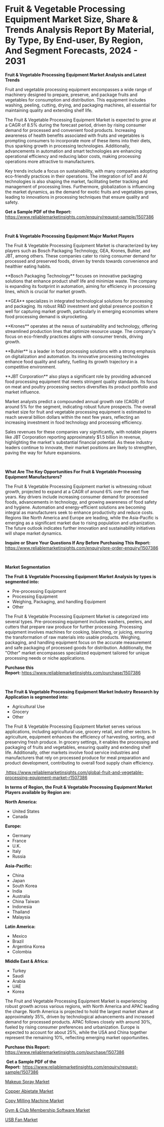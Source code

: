 <p><h1>Fruit & Vegetable Processing Equipment Market Size, Share & Trends Analysis Report By Material, By Type, By End-user, By Region, And Segment Forecasts, 2024 - 2031</h1></p><p><strong>Fruit & Vegetable Processing Equipment Market Analysis and Latest Trends</strong></p>
<p><p>Fruit and vegetable processing equipment encompasses a wide range of machinery designed to prepare, preserve, and package fruits and vegetables for consumption and distribution. This equipment includes washing, peeling, cutting, drying, and packaging machines, all essential for maintaining quality and extending shelf life.</p><p>The Fruit & Vegetable Processing Equipment Market is expected to grow at a CAGR of 8.5% during the forecast period, driven by rising consumer demand for processed and convenient food products. Increasing awareness of health benefits associated with fruits and vegetables is prompting consumers to incorporate more of these items into their diets, thus sparking growth in processing technologies. Additionally, advancements in automation and smart technologies are enhancing operational efficiency and reducing labor costs, making processing operations more attractive to manufacturers.</p><p>Key trends include a focus on sustainability, with many companies adopting eco-friendly practices in their operations. The integration of IoT and AI technologies is also shaping the market, facilitating better tracking and management of processing lines. Furthermore, globalization is influencing the market dynamics, as the demand for exotic fruits and vegetables grows, leading to innovations in processing techniques that ensure quality and safety.</p></p>
<p><strong>Get a Sample PDF of the Report:&nbsp;</strong> <a href="https://www.reliablemarketinsights.com/enquiry/request-sample/1507386">https://www.reliablemarketinsights.com/enquiry/request-sample/1507386</a></p>
<p>&nbsp;</p>
<p><strong>Fruit & Vegetable Processing Equipment Major Market Players</strong></p>
<p><p>The Fruit & Vegetable Processing Equipment Market is characterized by key players such as Bosch Packaging Technology, GEA, Krones, Buhler, and JBT, among others. These companies cater to rising consumer demand for processed and preserved foods, driven by trends towards convenience and healthier eating habits.</p><p>**Bosch Packaging Technology** focuses on innovative packaging solutions that enhance product shelf life and minimize waste. The company is expanding its footprint in automation, aiming for efficiency in processing lines, which is crucial for market growth.</p><p>**GEA** specializes in integrated technological solutions for processing and packaging. Its robust R&D investment and global presence position it well for capturing market growth, particularly in emerging economies where food processing demand is skyrocketing.</p><p>**Krones** operates at the nexus of sustainability and technology, offering streamlined production lines that optimize resource usage. The company's focus on eco-friendly practices aligns with consumer trends, driving growth.</p><p>**Buhler** is a leader in food processing solutions with a strong emphasis on digitalization and automation. Its innovative processing technologies enhance food quality and safety, fuelling its growth trajectory in a competitive environment.</p><p>**JBT Corporation** also plays a significant role by providing advanced food processing equipment that meets stringent quality standards. Its focus on meat and poultry processing sectors diversifies its product portfolio and market influence.</p><p>Market analysts predict a compounded annual growth rate (CAGR) of around 5% for the segment, indicating robust future prospects. The overall market size for fruit and vegetable processing equipment is estimated to reach several billion dollars within the next few years, reflecting an increasing investment in food technology and processing efficiency.</p><p>Sales revenues for these companies vary significantly, with notable players like JBT Corporation reporting approximately $1.5 billion in revenue, highlighting the market's substantial financial potential. As these industry leaders continue to innovate, their market positions are likely to strengthen, paving the way for future expansions.</p></p>
<p>&nbsp;</p>
<p><strong>What Are The Key Opportunities For Fruit & Vegetable Processing Equipment Manufacturers?</strong></p>
<p><p>The Fruit & Vegetable Processing Equipment market is witnessing robust growth, projected to expand at a CAGR of around 6% over the next five years. Key drivers include increasing consumer demand for processed foods, advancements in technology, and growing awareness of food safety and hygiene. Automation and energy-efficient solutions are becoming integral as manufacturers seek to enhance productivity and reduce costs. Regions like North America and Europe are leading, while the Asia-Pacific is emerging as a significant market due to rising population and urbanization. The future outlook indicates further innovation and sustainability initiatives will shape market dynamics.</p></p>
<p><strong>Inquire or Share Your Questions If Any Before Purchasing This Report:</strong> <a href="https://www.reliablemarketinsights.com/enquiry/pre-order-enquiry/1507386">https://www.reliablemarketinsights.com/enquiry/pre-order-enquiry/1507386</a></p>
<p>&nbsp;</p>
<p><strong>Market Segmentation</strong></p>
<p><strong>The Fruit & Vegetable Processing Equipment Market Analysis by types is segmented into:</strong></p>
<p><ul><li>Pre-processing Equipment</li><li>Processing Equipment</li><li>Weighing, Packaging, and handling Equipment</li><li>Other</li></ul></p>
<p><p>The Fruit & Vegetable Processing Equipment Market is categorized into several types. Pre-processing equipment includes washers, peelers, and cutters that prepare raw produce for further processing. Processing equipment involves machines for cooking, blanching, or juicing, ensuring the transformation of raw materials into usable products. Weighing, packaging, and handling equipment focus on the accurate measurement and safe packaging of processed goods for distribution. Additionally, the "Other" market encompasses specialized equipment tailored for unique processing needs or niche applications.</p></p>
<p><strong>Purchase this Report:&nbsp;</strong><a href="https://www.reliablemarketinsights.com/purchase/1507386">https://www.reliablemarketinsights.com/purchase/1507386</a></p>
<p>&nbsp;</p>
<p><strong>The Fruit & Vegetable Processing Equipment Market Industry Research by Application is segmented into:</strong></p>
<p><ul><li>Agricultural Use</li><li>Grocery</li><li>Other</li></ul></p>
<p><p>The Fruit & Vegetable Processing Equipment Market serves various applications, including agricultural use, grocery retail, and other sectors. In agriculture, equipment enhances the efficiency of harvesting, sorting, and preserving fresh produce. In grocery settings, it enables the processing and packaging of fruits and vegetables, ensuring quality and extending shelf life. Additionally, other markets involve food service industries and manufacturers that rely on processed produce for meal preparation and product development, contributing to overall food supply chain efficiency.</p></p>
<p><a href="https://www.reliablemarketinsights.com/global-fruit-and-vegetable-processing-equipment-market-r1507386">&nbsp;https://www.reliablemarketinsights.com/global-fruit-and-vegetable-processing-equipment-market-r1507386</a></p>
<p><strong>In terms of Region, the Fruit & Vegetable Processing Equipment Market Players available by Region are:</strong></p>
<p>
    <p> <strong> North America: </strong>
        <ul>
            <li>United States</li>
            <li>Canada</li>
        </ul>
        </p> 
    <p> <strong> Europe: </strong>
        <ul>
            <li>Germany</li>
            <li>France</li>
            <li>U.K.</li>
            <li>Italy</li>
            <li>Russia</li>
        </ul>
        </p> 
    <p> <strong> Asia-Pacific: </strong>
        <ul>
            <li>China</li>
            <li>Japan</li>
            <li>South Korea</li>
            <li>India</li>
            <li>Australia</li>
            <li>China Taiwan</li>
            <li>Indonesia</li>
            <li>Thailand</li>
            <li>Malaysia</li>
        </ul>
        </p> 
    <p> <strong> Latin America: </strong>
        <ul>
            <li>Mexico</li>
            <li>Brazil</li>
            <li>Argentina Korea</li>
            <li>Colombia</li>
        </ul>
        </p> 
    <p> <strong> Middle East & Africa: </strong>
        <ul>
            <li>Turkey</li>
            <li>Saudi</li>
            <li>Arabia</li>
            <li>UAE</li>
            <li>Korea</li>
        </ul>
    </p>
    </p>
<p><p>The Fruit and Vegetable Processing Equipment Market is experiencing robust growth across various regions, with North America and APAC leading the charge. North America is projected to hold the largest market share at approximately 35%, driven by technological advancements and increased demand for processed products. APAC follows closely with around 30%, fueled by rising consumer preferences and urbanization. Europe is expected to account for about 25%, while the USA and China together represent the remaining 10%, reflecting emerging market opportunities.</p></p>
<p><strong>Purchase this Report: </strong><a href="https://www.reliablemarketinsights.com/purchase/1507386">https://www.reliablemarketinsights.com/purchase/1507386</a></p>
<p>&nbsp;<strong>Get a Sample PDF of the Report:&nbsp;&nbsp;</strong><a href="https://www.reliablemarketinsights.com/enquiry/request-sample/1507386">https://www.reliablemarketinsights.com/enquiry/request-sample/1507386</a></p>
<p><strong></strong></p>
<p><p><a href="https://issuu.com/reportprime-2/docs/makeup-spray-market-size-2030.pptx_a975e0a99bde84">Makeup Spray Market</a></p><p><a href="https://www.linkedin.com/pulse/future-trajectory-copper-abietate-market-emerging-trends-ljkje?trackingId=H9JrXourSLWtFOd%2Fxn6%2Fxg%3D%3D">Copper Abietate Market</a></p><p><a href="https://www.linkedin.com/pulse/copy-milling-machine-market-insights-products-regional-analysis-4imwe?trackingId=y1F%2BW05bQRO4Bb6pIDnNwQ%3D%3D">Copy Milling Machine Market</a></p><p><a href="https://medium.com/@barbaraparker486/global-gym-club-membership-software-market-exploring-market-share-market-trends-and-future-16dac3335da7">Gym & Club Membership Software Market</a></p><p><a href="https://issuu.com/reportprime-2/docs/usb-fan-market-size-2030.pptx_1bb151a55c7465">USB Fan Market</a></p></p>